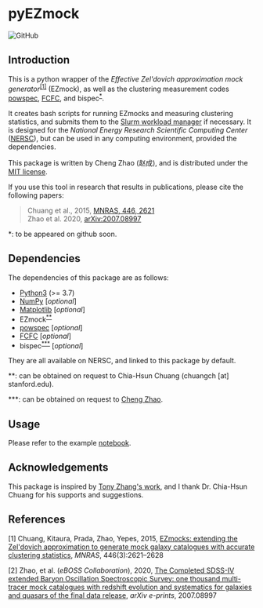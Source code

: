 # pyEZmock

![GitHub](https://img.shields.io/github/license/cheng-zhao/pyEZmock.svg)

## Introduction

This is a python wrapper of the *Effective Zel'dovich approximation mock generator*<sup>[\[1\]](#ref1)</sup> (EZmock), as well as the clustering measurement codes [powspec](https://github.com/cheng-zhao/powspec), [FCFC](https://github.com/cheng-zhao/FCFC), and bispec<sup>[*](#note1)</sup>.

It creates bash scripts for running EZmocks and measuring clustering statistics, and submits them to the [Slurm workload manager](https://slurm.schedmd.com/documentation.html) if necessary. It is designed for the *National Energy Research Scientific Computing Center* ([NERSC](https://www.nersc.gov/)), but can be used in any computing environment, provided the dependencies.

This package is written by Cheng Zhao (赵成), and is distributed under the [MIT license](LICENSE.txt).

If you use this tool in research that results in publications, please cite the following papers:

> Chuang et al., 2015, [MNRAS, 446, 2621](https://ui.adsabs.harvard.edu/abs/2015MNRAS.446.2621C/abstract)<br />
> Zhao et al. 2020, [arXiv:2007.08997](https://ui.adsabs.harvard.edu/abs/2020arXiv200708997Z/abstract)

<span id="note1">*: to be appeared on github soon.</span>

## Dependencies

The dependencies of this package are as follows:

-   [Python3](https://www.python.org/)  (>= 3.7)
-   [NumPy](https://numpy.org/) \[*optional*\]
-   [Matplotlib](https://matplotlib.org/) \[*optional*\]
-   EZmock<sup>[**](#note2)</sup>
-   [powspec](https://github.com/cheng-zhao/powspec) \[*optional*\]
-   [FCFC](https://github.com/cheng-zhao/FCFC) \[*optional*\]
-   bispec<sup>[***](#note2)</sup> \[*optional*\]

They are all available on NERSC, and linked to this package by default.

<span id="note2">**: can be obtained on request to Chia-Hsun Chuang (chuangch \[at\] <span>stanford</span>.edu).</span>

<span id="note3">***: can be obtained on request to [Cheng Zhao](mailto:zhaocheng03@gmail.com).</span>

## Usage

Please refer to the example [notebook](example_pyez.ipynb).

## Acknowledgements

This package is inspired by [Tony Zhang's work](https://github.com/neutrinonerd3333/ezmock), and I thank Dr. Chia-Hsun Chuang for his supports and suggestions.

## References

<span id="ref1">\[1\]</span> Chuang, Kitaura, Prada, Zhao, Yepes, 2015, [EZmocks: extending the Zel'dovich approximation to generate mock galaxy catalogues with accurate clustering statistics](https://doi.org/10.1093/mnras/stu2301), *MNRAS*, 446(3):2621&ndash;2628

<span id="ref2">\[2\]</span> Zhao, et al. (*eBOSS Collaboration*), 2020, [The Completed SDSS-IV extended Baryon Oscillation Spectroscopic Survey: one thousand multi-tracer mock catalogues with redshift evolution and systematics for galaxies and quasars of the final data release](https://arxiv.org/abs/2007.08997), *arXiv e-prints*, 2007.08997
